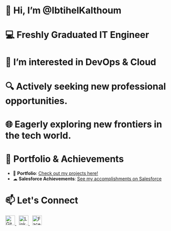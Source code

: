 # 👋 Hi, I’m @IbtihelKalthoum
 # 💻 Freshly Graduated **IT Engineer**
 # 🚀 I’m interested in DevOps & Cloud
 # 🔍 Actively seeking new professional opportunities.
 # 🌐 Eagerly exploring new frontiers in the tech world.
 # 🌟 Portfolio & Achievements

- 📂 **Portfolio**: [Check out my projects here!](https://ibtihel-k-portfolio.netlify.app/)
- ☁ **Salesforce Achievements**: [See my accomplishments on Salesforce](https://www.salesforce.com/trailblazer/profile)

 # 📫 Let's Connect
<a href="https://github.com/IbtihelKalthoum" target="_blank">
  <img src="https://img.icons8.com/fluent/48/000000/github.png" alt="GitHub" width="30"/>
</a>
&nbsp;
<a href="https://www.linkedin.com/in/ibtihel-kalthoum-818218208/" target="_blank">
  <img src="https://img.icons8.com/fluent/48/000000/linkedin.png" alt="LinkedIn" width="30"/>
</a>
&nbsp;
<a href="https://www.facebook.com/profile.php?id=100005516629278" target="_blank">
  <img src="https://img.icons8.com/fluent/48/000000/facebook-new.png" alt="Facebook" width="30"/>
</a>

